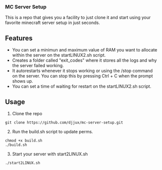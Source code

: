 ### MC Server Setup

This is a repo that gives you a facility to just clone it and start using your favorite minecraft server setup in just seconds.

## Features
- You can set a minimun and maximum value of RAM you want to allocate within the server on the startLINUX2.sh script.
- Creates a folder called "exit_codes" where it stores all the logs and why the server failed working. 
- It autorestarts whenever it stops working or using the /stop command on the server. You can stop this by pressing Ctrl + C when the prompt shows up.
- You can set a time of waiting for restart on the startLINUX2.sh script.
## Usage
1. Clone the repo
```
git clone https://github.com/djjux/mc-server-setup.git
```
2. Run the build.sh script to update perms.
```
chmod +x build.sh
./build.sh
```
3. Start your server with start2LINUX.sh
```
./start2LINUX.sh
```
